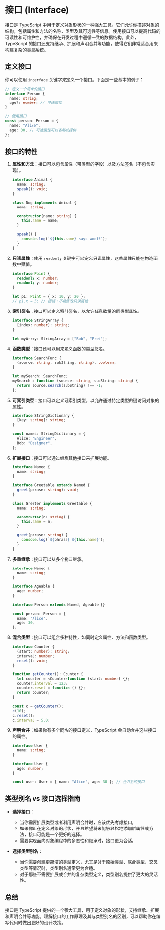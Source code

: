 # 接口 (Interface)

接口是 TypeScript 中用于定义对象形状的一种强大工具。它们允许你描述对象的结构，包括属性和方法的名称、类型及其可选性等信息。使用接口可以提高代码的可读性和可维护性，并确保在开发过程中遵循一致的数据结构。此外，TypeScript 的接口还支持继承、扩展和声明合并等功能，使得它们非常适合用来构建复杂的类型系统。

## 定义接口

你可以使用 `interface` 关键字来定义一个接口。下面是一些基本的例子：

```typescript
// 定义一个简单的接口
interface Person {
  name: string;
  age?: number; // 可选属性
}

// 使用接口
const person: Person = {
  name: "Alice",
  age: 30, // 可选属性可以省略或提供
};
```

## 接口的特性

1. **属性和方法**：接口可以包含属性（带类型的字段）以及方法签名（不包含实现）。

   ```typescript
   interface Animal {
     name: string;
     speak(): void;
   }

   class Dog implements Animal {
     name: string;

     constructor(name: string) {
       this.name = name;
     }

     speak() {
       console.log(`${this.name} says woof!`);
     }
   }
   ```

2. **只读属性**：使用 `readonly` 关键字可以定义只读属性，这些属性只能在构造函数中赋值。

   ```typescript
   interface Point {
     readonly x: number;
     readonly y: number;
   }

   let p1: Point = { x: 10, y: 20 };
   // p1.x = 5; // 错误：不能修改只读属性
   ```

3. **索引签名**：接口可以定义索引签名，以允许任意数量的同类型属性。

   ```typescript
   interface StringArray {
     [index: number]: string;
   }

   let myArray: StringArray = ["Bob", "Fred"];
   ```

4. **函数类型**：接口还可以用来定义函数的类型签名。

   ```typescript
   interface SearchFunc {
     (source: string, subString: string): boolean;
   }

   let mySearch: SearchFunc;
   mySearch = function (source: string, subString: string) {
     return source.search(subString) !== -1;
   };
   ```

5. **可索引类型**：接口可以定义可索引类型，以允许通过特定类型的键访问对象的属性。

   ```typescript
   interface StringDictionary {
     [key: string]: string;
   }

   const names: StringDictionary = {
     Alice: "Engineer",
     Bob: "Designer",
   };
   ```

6. **扩展接口**：接口可以通过继承其他接口来扩展功能。

   ```typescript
   interface Named {
     name: string;
   }

   interface Greetable extends Named {
     greet(phrase: string): void;
   }

   class Greeter implements Greetable {
     name: string;

     constructor(n: string) {
       this.name = n;
     }

     greet(phrase: string) {
       console.log(`${phrase} ${this.name}`);
     }
   }
   ```

7. **多重继承**：接口可以从多个接口继承。

   ```typescript
   interface Named {
     name: string;
   }

   interface Ageable {
     age: number;
   }

   interface Person extends Named, Ageable {}

   const person: Person = {
     name: "Alice",
     age: 30,
   };
   ```

8. **混合类型**：接口可以组合多种特性，如同时定义属性、方法和函数类型。

   ```typescript
   interface Counter {
     (start: number): string;
     interval: number;
     reset(): void;
   }

   function getCounter(): Counter {
     let counter = <Counter>function (start: number) {};
     counter.interval = 123;
     counter.reset = function () {};
     return counter;
   }

   const c = getCounter();
   c(10);
   c.reset();
   c.interval = 5.0;
   ```

9. **声明合并**：如果你有多个同名的接口定义，TypeScript 会自动合并这些接口的属性。

   ```typescript
   interface User {
     name: string;
   }

   interface User {
     age: number;
   }

   const user: User = { name: "Alice", age: 30 }; // 合并后的接口
   ```

## 类型别名 vs 接口选择指南

- **选择接口**：

  - 当你需要扩展类型或者利用声明合并时，应该优先考虑接口。
  - 如果你正在定义对象的形状，并且希望将来能够轻松地添加新属性或方法，接口可能是一个更好的选择。
  - 需要实现面向对象编程中的多态性和继承时，接口更为合适。

- **选择类型别名**：
  - 当你需要创建更简洁的类型定义，尤其是对于原始类型、联合类型、交叉类型等情况时，类型别名通常更为合适。
  - 对于那些不需要扩展或合并的复杂类型定义，类型别名提供了更大的灵活性。

## 总结

接口是 TypeScript 提供的一个强大工具，用于定义对象的形状，支持继承、扩展和声明合并等功能。理解接口的工作原理及其与类型别名的区别，可以帮助你在编写代码时做出更好的设计决策。
